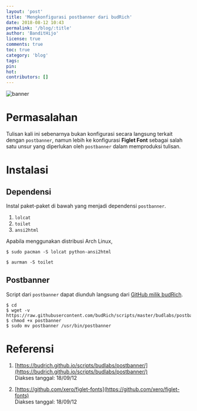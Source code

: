 ```yaml
---
layout: 'post'
title: 'Mengkonfigurasi postbanner dari budRich'
date: 2018-08-12 10:43
permalink: '/blog/:title'
author: 'BanditHijo'
license: true
comments: true
toc: true
category: 'blog'
tags:
pin:
hot:
contributors: []
---
```


<!-- BANNER OF THE POST -->
<img class="post-body-img" src="{{ site.lazyload.logo_blank_banner }}" data-echo="#" onerror="imgError(this);" alt="banner">

# Permasalahan
Tulisan kali ini sebenarnya bukan konfigurasi secara langsung terkait dengan `postbanner`, namun lebih ke konfigurasi **Figlet Font** sebagai salah satu unsur yang diperlukan oleh `postbanner` dalam memproduksi tulisan.

# Instalasi

## Dependensi

Instal paket-paket di bawah yang menjadi dependensi `postbanner`.
1. `lolcat`
2. `toilet`
3. `ansi2html`

Apabila menggunakan distribusi Arch Linux,
```
$ sudo pacman -S lolcat python-ansi2html
```
```
$ aurman -S toilet
```

## Postbanner

Script dari `postbanner` dapat diunduh langsung dari [GitHub milik budRich](https://github.com/budRich/scripts/tree/master/budlabs/postbanner).
```
$ cd
$ wget -v https://raw.githubusercontent.com/budRich/scripts/master/budlabs/postbanner/postbanner
$ chmod +x postbanner
$ sudo mv postbanner /usr/bin/postbanner
```

# Referensi

1. [https://budrich.github.io/scripts/budlabs/postbanner/](https://budrich.github.io/scripts/budlabs/postbanner/)
<br>Diakses tanggal: 18/09/12

2. [https://github.com/xero/figlet-fonts](https://github.com/xero/figlet-fonts)
<br>Diakses tanggal: 18/09/12

